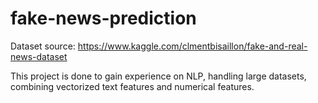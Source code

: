 # fake-news-prediction
Dataset source: https://www.kaggle.com/clmentbisaillon/fake-and-real-news-dataset

This project is done to gain experience on NLP, handling large datasets, combining vectorized text features and numerical features.
